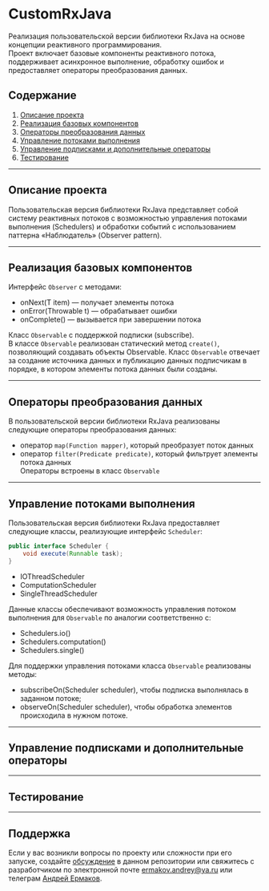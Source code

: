 # CustomRxJava
Реализация пользовательской версии библиотеки RxJava на основе концепции реактивного программирования.  
Проект включает базовые компоненты реактивного потока, поддерживает асинхронное выполнение, обработку ошибок и предоставляет операторы преобразования данных.  

## Содержание
1. [Описание проекта](#описание-проекта)
2. [Реализация базовых компонентов](#реализация-базовых-компонентов)
3. [Операторы преобразования данных](#операторы-преобразования-данных)
4. [Управление потоками выполнения](#управление-потоками-выполнения)
5. [Управление подписками и дополнительные операторы](#управление-подписками-и-дополнительные-операторы)
6. [Тестирование](#тестирование)

---

## Описание проекта
Пользовательская версия библиотеки RxJava представляет собой систему реактивных потоков с возможностью управления потоками выполнения (Schedulers) и обработки событий с использованием паттерна «Наблюдатель» (Observer pattern).

---

## Реализация базовых компонентов

Интерфейс `Observer` с методами:
* onNext(T item) — получает элементы потока
* onError(Throwable t) — обрабатывает ошибки
* onComplete() — вызывается при завершении потока  

Класс `Observable` с поддержкой подписки (subscribe).  
В классе `Observable` реализован статический метод `create()`, позволяющий создавать объекты Observable.
Класс `Observable` отвечает за создание источника данных и публикацию данных подписчикам в порядке, в котором элементы потока данных были созданы.

---

## Операторы преобразования данных
В пользовательской версии библиотеки RxJava реализованы следующие операторы преобразования данных:
* оператор `map(Function mapper)`, который преобразует поток данных
* оператор `filter(Predicate predicate)`, который фильтрует элементы потока данных  
Операторы встроены в класс `Observable`
---

## Управление потоками выполнения

Пользовательская версия библиотеки RxJava предоставляет следующие классы, реализующие интерфейс `Scheduler`:
```java
public interface Scheduler {
    void execute(Runnable task);
}
```
* IOThreadScheduler
* ComputationScheduler
* SingleThreadScheduler

Данные классы обеспечивают возможность управления потоком выполнения для `Observable` по аналогии соответственно с:
* Schedulers.io()
* Schedulers.computation()
* Schedulers.single()

Для поддержки управления потоками класса `Observable` реализованы методы: 
* subscribeOn(Scheduler scheduler), чтобы подписка выполнялась в заданном потоке;
* observeOn(Scheduler scheduler), чтобы обработка элементов происходила в нужном потоке.  
---

## Управление подписками и дополнительные операторы


---

## Тестирование


---

## Поддержка
Если у вас возникли вопросы по проекту или сложности при его запуске, создайте
[обсуждение](https://github.com/idAndrey/issues/new/choose) в данном репозитории или свяжитесь с разработчиком по электронной почте <a href="mailto:mail@example.com"><ermakov.andrey@ya.ru></a> или телеграм [Андрей Ермаков](https://t.me/pc022979700).  

